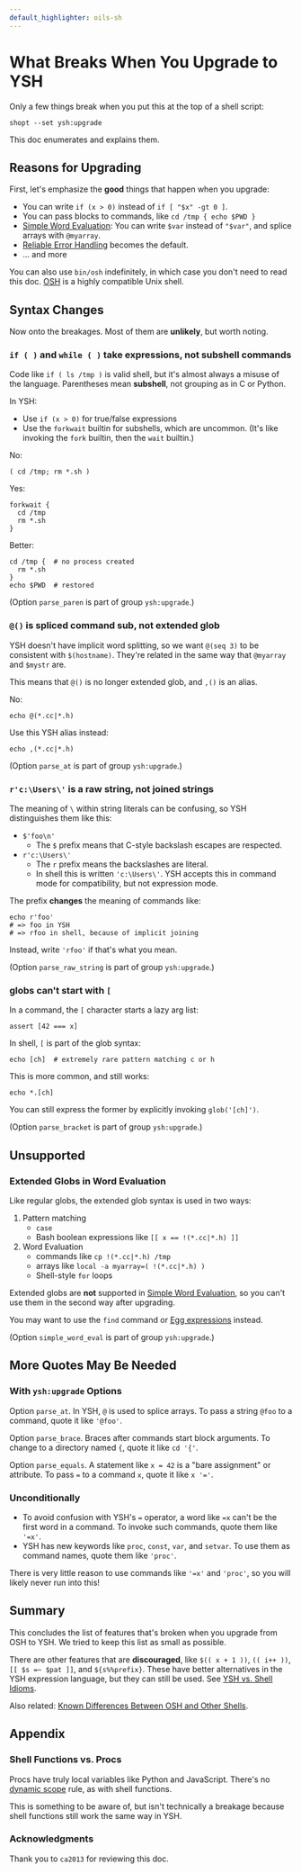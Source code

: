 ```yaml
---
default_highlighter: oils-sh
---
```


What Breaks When You Upgrade to YSH
===================================

Only a few things break when you put this at the top of a shell script:

    shopt --set ysh:upgrade

This doc enumerates and explains them.

<div id="toc">
</div>

## Reasons for Upgrading

First, let's emphasize the **good** things that happen when you upgrade:

- You can write `if (x > 0)` instead of `if [ "$x" -gt 0 ]`.
- You can pass blocks to commands, like `cd /tmp { echo $PWD }`
- [Simple Word Evaluation](simple-word-eval.html): You can write `$var` instead
  of `"$var"`, and splice arrays with `@myarray`.
- [Reliable Error Handling](error-handling.html) becomes the default.
- ... and more

You can also use `bin/osh` indefinitely, in which case you don't need to read
this doc.  [OSH]($xref:osh-language) is a highly compatible Unix shell.

## Syntax Changes

Now onto the breakages.  Most of them are **unlikely**, but worth noting.

### `if ( )` and `while ( )` take expressions, not subshell commands

Code like `if ( ls /tmp )` is valid shell, but it's almost always a misuse of
the language.  Parentheses mean **subshell**, not grouping as in C or Python.

In YSH:

- Use `if (x > 0)` for true/false expressions
- Use the `forkwait` builtin for subshells, which are uncommon.  (It's like
  invoking the `fork` builtin, then the `wait` builtin.)

No:

    ( cd /tmp; rm *.sh )

Yes:

    forkwait {
      cd /tmp
      rm *.sh
    }

Better:

    cd /tmp {  # no process created
      rm *.sh
    }
    echo $PWD  # restored


(Option `parse_paren` is part of group `ysh:upgrade`.)

### `@()` is spliced command sub, not extended glob 

YSH doesn't have implicit word splitting, so we want `@(seq 3)` to be
consistent with `$(hostname)`.  They're related in the same way that `@myarray`
and `$mystr` are.

This means that `@()` is no longer extended glob, and `,()` is an alias.

No:

    echo @(*.cc|*.h)

Use this YSH alias instead:

    echo ,(*.cc|*.h)

(Option `parse_at` is part of group `ysh:upgrade`.)

### `r'c:\Users\'` is a raw string, not joined strings

The meaning of `\` within string literals can be confusing, so YSH
distinguishes them like this:

- `$'foo\n'` 
  - The `$` prefix means that C-style backslash escapes are respected.
- `r'c:\Users\'` 
  - The `r` prefix means the backslashes are literal.
  - In shell this is written `'c:\Users\'`.  YSH accepts this in command mode
    for compatibility, but not expression mode.

The prefix **changes** the meaning of commands like:

    echo r'foo'
    # => foo in YSH
    # => rfoo in shell, because of implicit joining

Instead, write `'rfoo'` if that's what you mean.

(Option `parse_raw_string` is part of group `ysh:upgrade`.)

### globs can't start with `[`

In a command, the `[` character starts a lazy arg list:

    assert [42 === x]

In shell, `[` is part of the glob syntax:

    echo [ch]  # extremely rare pattern matching c or h

This is more common, and still works:

    echo *.[ch]

You can still express the former by explicitly invoking `glob('[ch]')`.


(Option `parse_bracket` is part of group `ysh:upgrade`.)

## Unsupported

### Extended Globs in Word Evaluation

Like regular globs, the extended glob syntax is used in two ways:

1. Pattern matching 
   - `case` 
   - Bash boolean expressions like `[[ x == !(*.cc|*.h) ]]`
2. Word Evaluation
   - commands like `cp !(*.cc|*.h) /tmp`
   - arrays like `local -a myarray=( !(*.cc|*.h) )`
   - Shell-style `for` loops

Extended globs are **not** supported in [Simple Word
Evaluation](simple-word-eval.html), so you can't use them in the second way
after upgrading.

You may want to use the `find` command or [Egg expressions](eggex.html)
instead.

(Option `simple_word_eval` is part of group `ysh:upgrade`.)

## More Quotes May Be Needed

### With `ysh:upgrade` Options

Option `parse_at`.  In YSH, `@` is used to splice arrays.  To pass a string
`@foo` to a command, quote it like `'@foo'`.

Option `parse_brace`.  Braces after commands start block arguments.  To change
to a directory named `{`, quote it like `cd '{'`.

Option `parse_equals`.  A statement like `x = 42` is a "bare assignment" or
attribute.  To pass `=` to a command `x`, quote it like `x '='`.

### Unconditionally

- To avoid confusion with YSH's `=` operator, a word like `=x` can't be the first word in a command.
  To invoke such commands, quote them like `'=x'`.
- YSH has new keywords like `proc`, `const`, `var`, and `setvar`.  To use them
  as command names, quote them like `'proc'`.

There is very little reason to use commands like `'=x'` and `'proc'`, so you
will likely never run into this!

## Summary

This concludes the list of features that's broken when you upgrade from OSH to
YSH.  We tried to keep this list as small as possible.

There are other features that are **discouraged**, like `$(( x + 1 ))`, `(( i++
))`, `[[ $s =~ $pat ]]`, and `${s%%prefix}`.  These have better alternatives in
the YSH expression language, but they can still be used.  See [YSH vs. Shell
Idioms](idioms.html).

Also related: [Known Differences Between OSH and Other
Shells](known-differences.html).

## Appendix

### Shell Functions vs. Procs

Procs have truly local variables like Python and JavaScript.  There's no
[dynamic scope]($xref:dynamic-scope) rule, as with shell functions.

This is something to be aware of, but isn't technically a breakage because
shell functions still work the same way in YSH.

### Acknowledgments

Thank you to `ca2013` for reviewing this doc.

